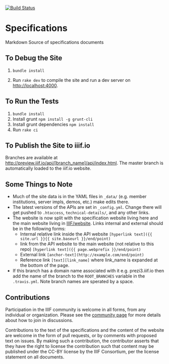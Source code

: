 [![Build Status](https://travis-ci.org/IIIF/api.svg?branch=master)](https://travis-ci.org/IIIF/api)

# Specifications

Markdown Source of specifications documents

## To Debug the Site

 1. `bundle install`

 2. Run `rake dev` to compile the site and run a dev server on [http://localhost:4000](http://localhost:4000).

## To Run the Tests

 1. `bundle install`
 2. Install grunt `npm install -g grunt-cli`
 3. Install grunt dependencies `npm install`
 4. Run `rake ci`

## To Publish the Site to iiif.io

Branches are available at http://preview.iiif.io/api/[branch_name]/api/index.html. The master branch is automatically loaded to the iiif.io website.

## Some Things to Note

 * Much of the site data is in the YAML files in `_data/` (e.g. member institutions, server impls, demos, etc.) make edits there.
 * The latest versions of the APIs are set in `_config.yml`. Change there will get pushed to `.htaccess`, `technical-details/`, and any other links.
 * The website is now split with the specification website living here and the main website living in [IIIF/website](https://github.com/IIIF/website). Links internal and external should be in the following forms:
    * Internal relative link inside the API website `[hyperlink text]({{ site.url }}{{ site.baseurl }}/end/point)`
    * link from the API website to the main website (not relative to this repo) `[hyperlink text]({{ page.webprefix }}/end/point)`
    * External link `[anchor-text](http://example.com/end/point)`
    * Reference link `[text][link_name]` where link_name is expanded at the bottom of the page.
 * If this branch has a domain name associated with it e.g. prezi3.iiif.io then add the name of the branch to the `ROOT_BRANCHES` variable in the `.travis.yml`. Note branch names are sperated by a space.    

## Contributions

Participation in the IIIF community is welcome in all forms, from any individual or organization. Please see the [community page](http://iiif.io/community/) for more details about how to join in discussions.

Contributions to the text of the specifications and the content of the website are welcome in the form of pull requests, or by comments with proposed text on issues.   By making such a contribution, the contributor asserts that they have the right to license the contribution such that content may be published under the CC-BY license by the IIIF Consortium, per the license statement on all documents.
